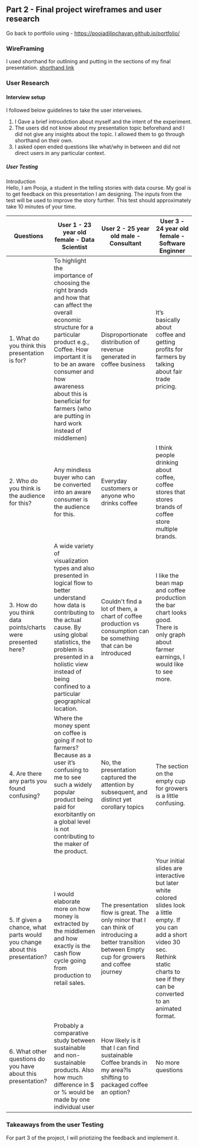 ## Part 2 - Final project wireframes and user research

Go back to portfolio using - 
https://poojadilipchavan.github.io/portfolio/

### WireFraming

I used shorthand for outlining and putting in the sections of my final presentation. 
[shorthand link ](https://carnegiemellon.shorthandstories.com/coffee-a-filtered-perception/index.html)

### User Research

#### Interview setup 
I followed below guidelines to take the user interveiwes. 

1. I Gave a brief introudction about myself and the intent of the experiment. 
2. The users did not know about my presentation topic beforehand and I did not give any insights about the topic. I allowed them to go through shorthand on their own.
3. I asked open ended questions like what/why in between and did not direct users in any particular context.


##### User Testing 

Introduction \
Hello, I am Pooja, a student in the telling stories with data course.  My goal is to get feedback on this presentation I am designing. 
The inputs from the test will be used to improve the story further. This test should approximately take 10 minutes of your time.

<table>
   <thead>
      <tr>
         <th> Questions </th>
         <th> User 1 - 23 year old female - Data Scientist  </th>
         <th> User 2 - 25 year old male - Consultant </th>
        <th>  User 3 - 24 year old female - Software Enginner </th>
      </tr>
   </thead>
   <tbody>
      <tr>
         <td>1. What do you think this presentation is for? </td>
         <td>To highlight the importance of choosing the right brands and how that can affect the overall economic structure for a particular product e.g., Coffee. How important it is to be an aware consumer and how awareness about this is beneficial for farmers (who are putting in hard work instead of middlemen)</td>
         <td>Disproportionate distribution of revenue generated in coffee business</td>
         <td>It’s basically about coffee and getting profits for farmers by talking about fair trade pricing.</td>
      </tr>
      <tr>
         <td>2. Who do you think is the audience for this?</td>
         <td>Any mindless buyer who can be converted into an aware consumer is the audience for this.</td>
         <td>Everyday customers or anyone who drinks coffee</td>
         <td>I think people drinking about coffee, coffee stores that stores brands of coffee store multiple brands.</td>
      </tr>
      <tr>
         <td>3. How do you think data points/charts were presented here?</td>
         <td>A wide variety of visualization types and also presented in logical flow to better understand how data is contributing to the actual cause. By using global statistics, the problem is presented in a holistic view instead of being confined to a particular geographical location.</td>
         <td>Couldn't find a lot of them, a chart of coffee production vs consumption can be something that can be introduced</td>
         <td>I like the bean map and coffee production the bar chart looks good. There is only graph about farmer earnings, I would like to see more.</td>
      </tr>
      <tr>
         <td>4. Are there any parts you found confusing?</td>
         <td>Where the money spent on coffee is going if not to farmers? Because as a user it’s confusing to me to see such a widely popular product being paid for exorbitantly on a global level is not contributing to the maker of the product.</td>
         <td> No, the presentation captured the attention by subsequent, and distinct yet corollary topics</td>
         <td>The section on the empty cup for growers is a little confusing. </td>
      </tr>
      <tr>
         <td>5. If given a chance, what parts would you change about this presentation?</td>
         <td>I would elaborate more on how money is extracted by the middlemen and how exactly is the cash flow cycle going from production to retail sales.</td>
         <td>The presentation flow is great. The only minor that I can think of introducing a better transition between Empty cup for growers and coffee journey</td>
         <td>Your initial slides are interactive but later white colored slides look a little empty.  If you can add a short video 30 sec. Rethink static charts to see if they can be converted to an animated format.</td>
      </tr>
      <tr>
         <td>6. What other questions do you have about this presentation?</td>
         <td>Probably a comparative study between sustainable and non-sustainable products. Also how much difference in $ or % would be made by one individual user </td>
         <td>How likely is it that I can find sustainable Coffee brands in my area?Is shifting to packaged coffee an option?</td>
         <td>No more questions </td>
      </tr>
      
   </tbody>
</table>



### Takeaways from the user Testing

For part 3 of the project, I will priotizing the feedback and implement it.

